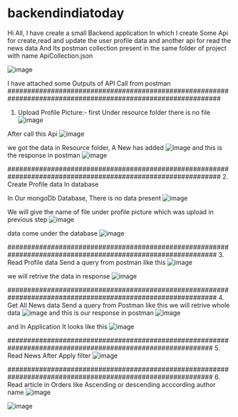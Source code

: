 # backendindiatoday

Hi All,
I have create a small Backend application In which I create Some Api for create,read and update the user profile data and another api for read the news data
And Its postman collection present in the same folder of project with name ApiCollection.json



![image](https://user-images.githubusercontent.com/43082508/154815646-70310ffe-12f8-4b53-b719-63e64a88ce55.png)

I have attached some Outputs of API Call from postman
##############################################################################################################
1. Upload Profile Picture:-
first Under resource folder there is no file
![image](https://user-images.githubusercontent.com/43082508/154815799-61387fe1-f4a3-4d7a-a30f-977947d820aa.png)

After call this Api
![image](https://user-images.githubusercontent.com/43082508/154815772-b395deb4-3177-4dbe-af2e-44786f58f5c4.png)

we got the data in Resource folder, A New has added
![image](https://user-images.githubusercontent.com/43082508/154815853-38b8759b-ccad-4de6-b490-3f97a746949d.png)
 and this is the response in postman
 ![image](https://user-images.githubusercontent.com/43082508/154815864-65f95385-3147-4462-9830-04df8e55ee77.png)

##############################################################################################################
2. Create Profile data In database

In Our mongoDb Database, There is no data present
![image](https://user-images.githubusercontent.com/43082508/154815932-9174442c-2fe5-47c1-b59a-02aa110cd7d0.png)

We will give the name of file under profile picture which was upload in previous step
![image](https://user-images.githubusercontent.com/43082508/154815981-6033c42d-e026-44db-88c7-56df5e4e029f.png)

data come under the database
![image](https://user-images.githubusercontent.com/43082508/154816014-f6a465e2-272f-48ca-a441-275b5c6d34b7.png)

#############################################################################################################
3. Read Profile data
Send a query from postman like this
![image](https://user-images.githubusercontent.com/43082508/154816060-a0f51afb-edb8-448d-92f3-0c9c14999297.png)

we will retrive the data in response
![image](https://user-images.githubusercontent.com/43082508/154816099-5828fb48-b32f-40f8-a700-f8173228484f.png)

#############################################################################################################
4. Get All News data
Send a query from Postman like this we will retrive whole data 
![image](https://user-images.githubusercontent.com/43082508/154816154-e9b91b16-8392-4335-8168-bb03af9f7ffa.png)
and this is our response in postman
![image](https://user-images.githubusercontent.com/43082508/154816167-2cfce686-c29e-4902-aa90-5af1f28ba8cd.png)

and In Application It looks like this
![image](https://user-images.githubusercontent.com/43082508/154816207-977ef293-5f0d-4ddc-a4b2-5f6c4512314c.png)

############################################################################################################
5. Read News After Apply filter
![image](https://user-images.githubusercontent.com/43082508/154816258-7a7f1af5-9430-4f21-965a-47eaff4e5b09.png)

############################################################################################################
6. Read article in Orders like Ascending or descending acccording author name
![image](https://user-images.githubusercontent.com/43082508/154816298-406cf959-4f29-4546-a722-003ee861f480.png)

![image](https://user-images.githubusercontent.com/43082508/154816313-6ac63993-4cb6-4a73-9542-23ffa4426bc7.png)
